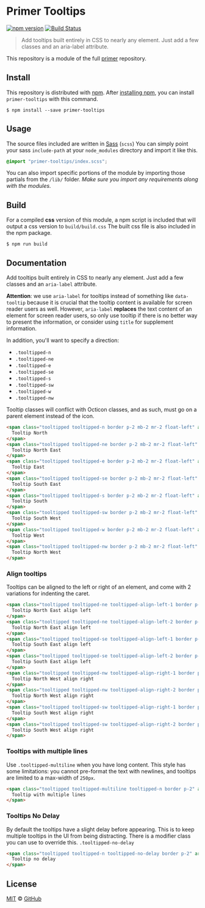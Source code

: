 # Primer Tooltips

[![npm version](http://img.shields.io/npm/v/primer-tooltips.svg)](https://www.npmjs.org/package/primer-tooltips)
[![Build Status](https://travis-ci.org/primer/primer.svg?branch=master)](https://travis-ci.org/primer/primer)

> Add tooltips built entirely in CSS to nearly any element. Just add a few classes and an aria-label attribute.

This repository is a module of the full [primer][primer] repository.

## Install

This repository is distributed with [npm][npm]. After [installing npm][install-npm], you can install `primer-tooltips` with this command.

```
$ npm install --save primer-tooltips
```

## Usage

The source files included are written in [Sass][sass] (`scss`) You can simply point your sass `include-path` at your `node_modules` directory and import it like this.

```scss
@import "primer-tooltips/index.scss";
```

You can also import specific portions of the module by importing those partials from the `/lib/` folder. _Make sure you import any requirements along with the modules._

## Build

For a compiled **css** version of this module, a npm script is included that will output a css version to `build/build.css` The built css file is also included in the npm package.

```
$ npm run build
```

## Documentation

<!-- %docs
title: Tooltips
status: Stable
-->

Add tooltips built entirely in CSS to nearly any element. Just add a few classes and an `aria-label` attribute.

**Attention**: we use `aria-label` for tooltips instead of something like `data-tooltip` because it is crucial that the tooltip content is available for screen reader users as well. However, `aria-label` **replaces** the text content of an element for screen reader users, so only use tooltip if there is no better way to present the information, or consider using `title` for supplement information.

In addition, you'll want to specify a direction:

- `.tooltipped-n`
- `.tooltipped-ne`
- `.tooltipped-e`
- `.tooltipped-se`
- `.tooltipped-s`
- `.tooltipped-sw`
- `.tooltipped-w`
- `.tooltipped-nw`

Tooltip classes will conflict with Octicon classes, and as such, must go on a parent element instead of the icon.

```html
<span class="tooltipped tooltipped-n border p-2 mb-2 mr-2 float-left" aria-label="This is the tooltip on the North side.">
  Tooltip North
</span>
<span class="tooltipped tooltipped-ne border p-2 mb-2 mr-2 float-left" aria-label="This is the tooltip on the North East side.">
  Tooltip North East
</span>
<span class="tooltipped tooltipped-e border p-2 mb-2 mr-2 float-left" aria-label="This is the tooltip on the East side.">
  Tooltip East
</span>
<span class="tooltipped tooltipped-se border p-2 mb-2 mr-2 float-left" aria-label="This is the tooltip on the South East side.">
  Tooltip South East
</span>
<span class="tooltipped tooltipped-s border p-2 mb-2 mr-2 float-left" aria-label="This is the tooltip on the South side.">
  Tooltip South
</span>
<span class="tooltipped tooltipped-sw border p-2 mb-2 mr-2 float-left" aria-label="This is the tooltip on the South West side.">
  Tooltip South West
</span>
<span class="tooltipped tooltipped-w border p-2 mb-2 mr-2 float-left" aria-label="This is the tooltip on the West side.">
  Tooltip West
</span>
<span class="tooltipped tooltipped-nw border p-2 mb-2 mr-2 float-left" aria-label="This is the tooltip on the North West side.">
  Tooltip North West
</span>
```

### Align tooltips

Tooltips can be aligned to the left or right of an element, and come with 2 variations for indenting the caret.

```html
<span class="tooltipped tooltipped-ne tooltipped-align-left-1 border p-2 mb-2 mr-2 float-left" aria-label="Tooltipped NE and aligned left.">
  Tooltip North East align left
</span>
<span class="tooltipped tooltipped-ne tooltipped-align-left-2 border p-2 mb-2 mr-2 float-left" aria-label="Tooltipped NE and aligned left.">
  Tooltip North East align left
</span>
<span class="tooltipped tooltipped-se tooltipped-align-left-1 border p-2 mb-2 mr-2 float-left" aria-label="Tooltipped SW and aigned left.">
  Tooltip South East align left
</span>
<span class="tooltipped tooltipped-se tooltipped-align-left-2 border p-2 mb-2 mr-2 float-left" aria-label="Tooltipped SW and aigned left.">
  Tooltip South East align left
</span>
<span class="tooltipped tooltipped-nw tooltipped-align-right-1 border p-2 mb-2 mr-2 float-left" aria-label="Tooltipped NW and aligned right.">
  Tooltip North West align right
</span>
<span class="tooltipped tooltipped-nw tooltipped-align-right-2 border p-2 mb-2 mr-2 float-left" aria-label="Tooltipped NW and aligned right.">
  Tooltip North West align right
</span>
<span class="tooltipped tooltipped-sw tooltipped-align-right-1 border p-2 mb-2 mr-2 float-left" aria-label="Tooltipped SE and aligned right.">
  Tooltip South West align right
</span>
<span class="tooltipped tooltipped-sw tooltipped-align-right-2 border p-2 mb-2 mr-2 float-left" aria-label="Tooltipped SE and aligned right.">
  Tooltip South West align right
</span>
```

### Tooltips with multiple lines
Use `.tooltipped-multiline` when you have long content. This style has some limitations: you cannot pre-format the text with newlines, and tooltips are limited to a max-width of `250px`.


```html
<span class="tooltipped tooltipped-multiline tooltipped-n border p-2" aria-label="This is the tooltip with multiple lines. This is the tooltip with multiple lines.">
  Tooltip with multiple lines
</span>
```

### Tooltips No Delay

By default the tooltips have a slight delay before appearing. This is to keep multiple tooltips in the UI from being distracting. There is a modifier class you can use to override this. `.tooltipped-no-delay`

```html
<span class="tooltipped tooltipped-n tooltipped-no-delay border p-2" aria-label="This is the tooltip on the no delay side.">
  Tooltip no delay
</span>
```

<!-- %enddocs -->

## License

[MIT](./LICENSE) &copy; [GitHub](https://github.com/)

[primer]: https://github.com/primer/primer
[docs]: http://primer.github.io/
[npm]: https://www.npmjs.com/
[install-npm]: https://docs.npmjs.com/getting-started/installing-node
[sass]: http://sass-lang.com/
